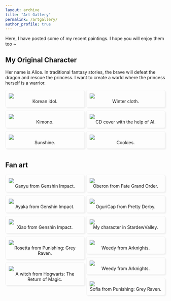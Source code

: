 ```yaml
---
layout: archive
title: "Art Gallery"
permalink: /artgallery/
author_profile: true
---
```


Here, I have posted some of my recent paintings. I hope you will enjoy them too ~



<style>
.blog_photo_album_grid {
  -webkit-column-count: 3;
  -webkit-column-gap: 10px;
  -webkit-column-fill: auto;
  -moz-column-count: 3;
  -moz-column-gap: 10px;
  -moz-column-fill: auto;
  column-count: 2;
  column-gap: 5px;
  column-fill: balance;
}

.blog_photo_album_block {
  background-color: none;
  display: block;
  padding: 10px;
  word-wrap: break-word;
  margin-bottom: 10px;
  -webkit-column-break-inside: avoid;
  -moz-column-break-inside: avoid;
  column-break-inside: avoid;
  border-style: solid; 
  border-width: 1px; 
  border-radius: 5px;
  border-color: #f0f0f0;
  box-shadow: 3px 3px 3px #f0f0f0;
}
</style>

## My Original Character

Her name is Alice. In traditional fantasy stories, the brave will defeat the dragon and rescue the princess. I want to create a world where the princess herself is a warrior.

<div class="blog_photo_album_grid">
  <div class="blog_photo_album_block"><img src="http://zyx45889.github.io/images/art/oc1.jpg"><div align="center"> <a> Korean idol. </a></div></div>
  <div class="blog_photo_album_block"><img src="http://zyx45889.github.io/images/art/oc2.jpg"><div align="center"> <a> Kimono. </a></div></div>
  <div class="blog_photo_album_block"><img src="http://zyx45889.github.io/images/art/oc3.jpg"><div align="center"> <a> Sunshine. </a></div></div>
  <div class="blog_photo_album_block"><img src="http://zyx45889.github.io/images/art/oc4.jpg"><div align="center"> <a> Winter cloth. </a></div></div>
  <div class="blog_photo_album_block"><img src="http://zyx45889.github.io/images/art/oc5.jpg"><div align="center"> <a> CD cover with the help of AI. </a></div></div>
  <div class="blog_photo_album_block"><img src="http://zyx45889.github.io/images/art/oc6.jpg"><div align="center"> <a> Cookies. </a></div></div>
</div>

## Fan art

<div class="blog_photo_album_grid">
  <div class="blog_photo_album_block"><img src="http://zyx45889.github.io/images/art/Ganyu.jpg"><div align="center"> <a> Ganyu from Genshin Impact. </a></div></div>
  <div class="blog_photo_album_block"><img src="http://zyx45889.github.io/images/art/Ayaka.jpg"><div align="center"> <a> Ayaka from Genshin Impact. </a></div></div>
  <div class="blog_photo_album_block"><img src="http://zyx45889.github.io/images/art/Xiao.jpg"><div align="center"> <a> Xiao from Genshin Impact. </a></div></div>
  <div class="blog_photo_album_block"><img src="http://zyx45889.github.io/images/art/Rosetta.jpg"><div align="center"> <a> Rosetta from Punishing: Grey Raven. </a></div></div>
  <div class="blog_photo_album_block"><img src="http://zyx45889.github.io/images/art/Hogwarts.png"><div align="center"> <a> A witch from Hogwarts: The Return of Magic. </a></div></div>
  <div class="blog_photo_album_block"><img src="http://zyx45889.github.io/images/art/Oberon.jpg"><div align="center"> <a> Oberon from Fate Grand Order. </a></div></div>
  <div class="blog_photo_album_block"><img src="http://zyx45889.github.io/images/art/OguriCap.jpg"><div align="center"> <a> OguriCap from Pretty Derby. </a></div></div>
  <div class="blog_photo_album_block"><img src="http://zyx45889.github.io/images/art/StardewValley.jpg"><div align="center"> <a> My character in StardewValley. </a></div></div>
  <div class="blog_photo_album_block"><img src="http://zyx45889.github.io/images/art/Weedy.jpg"><div align="center"> <a> Weedy from Arknights. </a></div></div>
  <div class="blog_photo_album_block"><img src="http://zyx45889.github.io/images/art/Weedy2.jpg"><div align="center"> <a> Weedy from Arknights. </a></div></div>
  <div class="blog_photo_album_block"><img src="http://zyx45889.github.io/images/art/Sofia.jpg"><div align="center"> <a> Sofia from Punishing: Grey Raven. </a></div></div>
</div>

